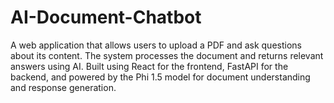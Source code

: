 # AI-Document-Chatbot
A web application that allows users to upload a PDF and ask questions about its content. The system processes the document and returns relevant answers using AI. Built using React for the frontend, FastAPI for the backend, and powered by the Phi 1.5 model for document understanding and response generation.
